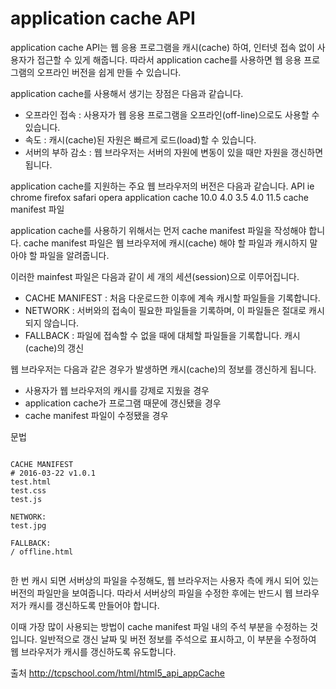 # application cache API

application cache API는 웹 응용 프로그램을 캐시(cache) 하여, 인터넷 접속 없이 사용자가 접근할 수 있게 해줍니다.
따라서 application cache를 사용하면 웹 응용 프로그램의 오프라인 버전을 쉽게 만들 수 있습니다.
 
application cache를 사용해서 생기는 장점은 다음과 같습니다.
 
- 오프라인 접속 : 사용자가 웹 응용 프로그램을 오프라인(off-line)으로도 사용할 수 있습니다.
- 속도 : 캐시(cache)된 자원은 빠르게 로드(load)할 수 있습니다.
- 서버의 부하 감소 : 웹 브라우저는 서버의 자원에 변동이 있을 때만 자원을 갱신하면 됩니다.
 
application cache를 지원하는 주요 웹 브라우저의 버전은 다음과 같습니다.
API	ie	chrome	firefox	safari	opera
application cache	10.0	4.0	3.5	4.0	11.5
cache manifest 파일

application cache를 사용하기 위해서는 먼저 cache manifest 파일을 작성해야 합니다.
cache manifest 파일은 웹 브라우저에 캐시(cache) 해야 할 파일과 캐시하지 말아야 할 파일을 알려줍니다.
 
이러한 mainfest 파일은 다음과 같이 세 개의 세션(session)으로 이루어집니다.
 
- CACHE MANIFEST : 처음 다운로드한 이후에 계속 캐시할 파일들을 기록합니다.
- NETWORK : 서버와의 접속이 필요한 파일들을 기록하며, 이 파일들은 절대로 캐시되지 않습니다.
- FALLBACK : 파일에 접속할 수 없을 때에 대체할 파일들을 기록합니다.
캐시(cache)의 갱신

웹 브라우저는 다음과 같은 경우가 발생하면 캐시(cache)의 정보를 갱신하게 됩니다.
 
- 사용자가 웹 브라우저의 캐시를 강제로 지웠을 경우
- application cache가 프로그램 때문에 갱신됐을 경우
- cache manifest 파일이 수정됐을 경우
 
문법
<pre><code>
CACHE MANIFEST
# 2016-03-22 v1.0.1
test.html
test.css
test.js
 
NETWORK:
test.jpg
 
FALLBACK:
/ offline.html

</code></pre>
한 번 캐시 되면 서버상의 파일을 수정해도, 웹 브라우저는 사용자 측에 캐시 되어 있는 버전의 파일만을 보여줍니다.
따라서 서버상의 파일을 수정한 후에는 반드시 웹 브라우저가 캐시를 갱신하도록 만들어야 합니다.
 
이때 가장 많이 사용되는 방법이 cache manifest 파일 내의 주석 부분을 수정하는 것입니다.
일반적으로 갱신 날짜 및 버전 정보를 주석으로 표시하고, 이 부분을 수정하여 웹 브라우저가 캐시를 갱신하도록 유도합니다.

출처 http://tcpschool.com/html/html5_api_appCache
